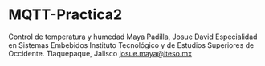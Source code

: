# MQTT-Practica2

Control de temperatura y humedad
Maya Padilla, Josue David
Especialidad en Sistemas Embebidos
Instituto Tecnológico y de Estudios Superiores de Occidente.
Tlaquepaque, Jalisco
josue.maya@iteso.mx
